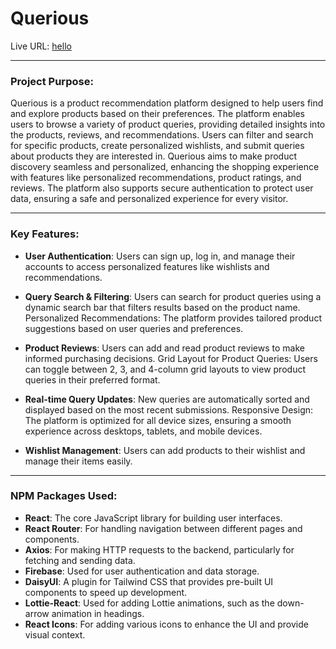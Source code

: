 # Querious
Live URL: [hello]()

---

### Project Purpose:
Querious is a product recommendation platform designed to help users find and explore products based on their preferences. The platform enables users to browse a variety of product queries, providing detailed insights into the products, reviews, and recommendations. Users can filter and search for specific products, create personalized wishlists, and submit queries about products they are interested in. Querious aims to make product discovery seamless and personalized, enhancing the shopping experience with features like personalized recommendations, product ratings, and reviews. The platform also supports secure authentication to protect user data, ensuring a safe and personalized experience for every visitor.

---

### Key Features:

- **User Authentication**: Users can sign up, log in, and manage their accounts to access personalized features like wishlists and recommendations.

- **Query Search & Filtering**: Users can search for product queries using a dynamic search bar that filters results based on the product name.
Personalized Recommendations: The platform provides tailored product suggestions based on user queries and preferences.

- **Product Reviews**: Users can add and read product reviews to make informed purchasing decisions.
Grid Layout for Product Queries: Users can toggle between 2, 3, and 4-column grid layouts to view product queries in their preferred format.

- **Real-time Query Updates**: New queries are automatically sorted and displayed based on the most recent submissions.
Responsive Design: The platform is optimized for all device sizes, ensuring a smooth experience across desktops, tablets, and mobile devices.

- **Wishlist Management**: Users can add products to their wishlist and manage their items easily.
---

### NPM Packages Used:
- **React**: The core JavaScript library for building user interfaces.
- **React Router**: For handling navigation between different pages and components.
- **Axios**: For making HTTP requests to the backend, particularly for fetching and sending data.
- **Firebase**: Used for user authentication and data storage.
- **DaisyUI**: A plugin for Tailwind CSS that provides pre-built UI components to speed up development.
- **Lottie-React**: Used for adding Lottie animations, such as the down-arrow animation in headings.
- **React Icons**: For adding various icons to enhance the UI and provide visual context.